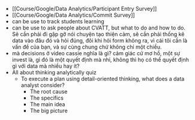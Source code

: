 - [[Course/Google/Data Analytics/Participant Entry Survey]]
- [[Course/Google/Data Analytics/Commit Survey]]
- can be use to track students learning
- can be use to ask people about CVATT, but what to do and how to do. Sẽ cần phải đi gặp gỡ nói chuyện tạo thiện cảm, sẽ cần phải thống kê data vào đâu đó và hỏi đúng, đôi khi hỏi form không ra, vì cái tôi cần là vấn đề của bạn, và sự cùng chung chứ không chỉ một chiều.
- mà decisions ở video cassie nghĩa là gì? cảm giác cứ mơ hồ, một sự invest là, gì đó là một quyết định mà nhỉ, không thì họ có thể quyết định gì với data mà nhiều hay ít?
- All about thinking analytically quiz
	- To execute a plan using detail-oriented thinking, what does a data analyst consider?
		- The root cause
		- The specifics
		- The main idea
		- The big picture